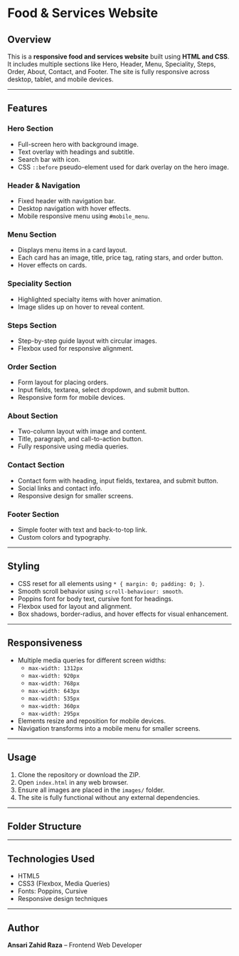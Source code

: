 # Food & Services Website

## Overview
This is a **responsive food and services website** built using **HTML and CSS**. It includes multiple sections like Hero, Header, Menu, Speciality, Steps, Order, About, Contact, and Footer. The site is fully responsive across desktop, tablet, and mobile devices.

---

## Features

### Hero Section
- Full-screen hero with background image.
- Text overlay with headings and subtitle.
- Search bar with icon.
- CSS `::before` pseudo-element used for dark overlay on the hero image.

### Header & Navigation
- Fixed header with navigation bar.
- Desktop navigation with hover effects.
- Mobile responsive menu using `#mobile_menu`.

### Menu Section
- Displays menu items in a card layout.
- Each card has an image, title, price tag, rating stars, and order button.
- Hover effects on cards.

### Speciality Section
- Highlighted specialty items with hover animation.
- Image slides up on hover to reveal content.

### Steps Section
- Step-by-step guide layout with circular images.
- Flexbox used for responsive alignment.

### Order Section
- Form layout for placing orders.
- Input fields, textarea, select dropdown, and submit button.
- Responsive form for mobile devices.

### About Section
- Two-column layout with image and content.
- Title, paragraph, and call-to-action button.
- Fully responsive using media queries.

### Contact Section
- Contact form with heading, input fields, textarea, and submit button.
- Social links and contact info.
- Responsive design for smaller screens.

### Footer Section
- Simple footer with text and back-to-top link.
- Custom colors and typography.

---

## Styling
- CSS reset for all elements using `* { margin: 0; padding: 0; }`.
- Smooth scroll behavior using `scroll-behaviour: smooth`.
- Poppins font for body text, cursive font for headings.
- Flexbox used for layout and alignment.
- Box shadows, border-radius, and hover effects for visual enhancement.

---

## Responsiveness
- Multiple media queries for different screen widths:
  - `max-width: 1312px`  
  - `max-width: 920px`  
  - `max-width: 768px`  
  - `max-width: 643px`  
  - `max-width: 535px`  
  - `max-width: 360px`  
  - `max-width: 295px`  
- Elements resize and reposition for mobile devices.
- Navigation transforms into a mobile menu for smaller screens.

---

## Usage
1. Clone the repository or download the ZIP.
2. Open `index.html` in any web browser.
3. Ensure all images are placed in the `images/` folder.
4. The site is fully functional without any external dependencies.

---

## Folder Structure


---

## Technologies Used
- HTML5
- CSS3 (Flexbox, Media Queries)
- Fonts: Poppins, Cursive
- Responsive design techniques

---

## Author
**Ansari Zahid Raza** – Frontend Web Developer
